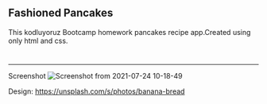 ## Fashioned Pancakes
This kodluyoruz Bootcamp homework pancakes recipe app.Created using only html and css.
#
---
Screenshot
![Screenshot from 2021-07-24 10-18-49](https://user-images.githubusercontent.com/67821216/126860810-799a67aa-80a9-46e4-8828-9b9bf490fef6.png)

Design: https://unsplash.com/s/photos/banana-bread
